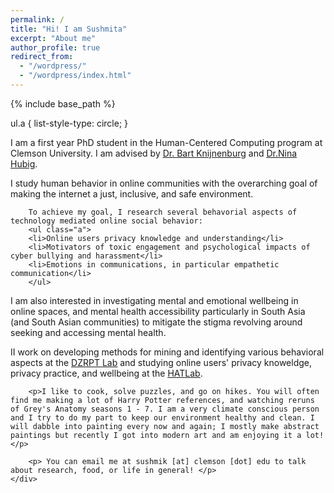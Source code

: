 ```yaml
---
permalink: /
title: "Hi! I am Sushmita"
excerpt: "About me"
author_profile: true
redirect_from: 
  - "/wordpress/"
  - "/wordpress/index.html"
---
```


{% include base_path %}



<div class="container">
    <div class="col-sm-12 col-md-6 col-lg-9 pt-4">
    ul.a {
        list-style-type: circle;
        }
        <p>I am a first year PhD student in the Human-Centered Computing program at Clemson University. I am advised by <u><a href = "https://www.usabart.nl/portfolio/#home.html">Dr. Bart Knijnenburg</a></u> and <u><a href = "https://sites.google.com/view/dzrpt-lab/about?authuser=0">Dr.Nina Hubig</a></u>.
        </p>
        <p>
        I study human behavior in online communities with the overarching goal of making the internet a just, inclusive, and safe environment. 
        
        To achieve my goal, I research several behavorial aspects of technology mediated online social behavior: 
        <ul class="a">
        <li>Online users privacy knowledge and understanding</li>
        <li>Motivators of toxic engagement and psychological impacts of cyber bullying and harassment</li>
        <li>Emotions in communications, in particular empathetic communication</li>
        </ul>
</p>
        <p>I am also interested in investigating mental and emotional wellbeing in online spaces, and mental health accessibility particularly in South Asia (and South Asian communities) to mitigate the stigma revolving around seeking and accessing mental health. </p>
		<p>
		II work on developing methods for mining and identifying various behavioral aspects at the <u><a href = "https://sites.google.com/view/dzrpt-lab/projects?authuser=0">DZRPT Lab</a></u> and studying online users' privacy knoweldge, privacy practice, and wellbeing at the <u><a href = "http://www.hatlab.org/">HATLab</a></u>. </p>
		        
		<p>I like to cook, solve puzzles, and go on hikes. You will often find me making a lot of Harry Potter references, and watching reruns of Grey's Anatomy seasons 1 - 7. I am a very climate conscious person and I try to do my part to keep our environment healthy and clean. I will dabble into painting every now and again; I mostly make abstract paintings but recently I got into modern art and am enjoying it a lot!</p>
        
        <p> You can email me at sushmik [at] clemson [dot] edu to talk about research, food, or life in general! </p>
    </div>
</div>